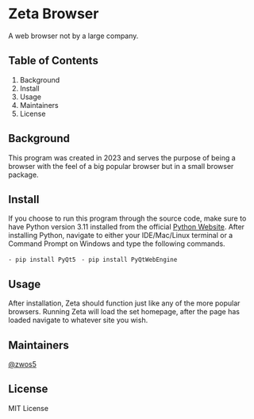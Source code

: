 # Zeta Browser
A web browser not by a large company.  

## Table of Contents
1. Background
2. Install
3. Usage
4. Maintainers
5. License

## Background
This program was created in 2023 and serves the purpose of being a browser with the feel of a big popular browser but in a small browser package.

## Install
If you choose to run this program through the source code, make sure to have Python version 3.11 installed from the official [Python Website](https://www.python.org/downloads/).  After installing Python, navigate to either your IDE/Mac/Linux terminal or a Command Prompt on Windows and type the following commands.

`- pip install PyQt5
`
`- pip install PyQtWebEngine
`

## Usage
After installation, Zeta should function just like any of the more popular browsers.  Running Zeta will load the set homepage, after the page has loaded navigate to whatever site you wish. 

## Maintainers
[@zwos5](https://github.com/zwos5)

## License
MIT License 
